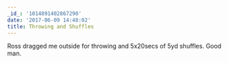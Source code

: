 ```yaml
---
_id_: '1014891402867290'
date: '2017-06-09 14:48:02'
title: Throwing and Shuffles
---
```


Ross dragged me outside for throwing and 5x20secs of 5yd shuffles. Good man.
